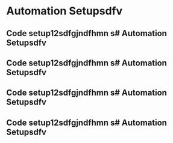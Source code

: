 # Automation Setupsdfv
## Code setup12sdfgjndfhmn s# Automation Setupsdfv
## Code setup12sdfgjndfhmn s# Automation Setupsdfv
## Code setup12sdfgjndfhmn s# Automation Setupsdfv
## Code setup12sdfgjndfhmn s# Automation Setupsdfv
